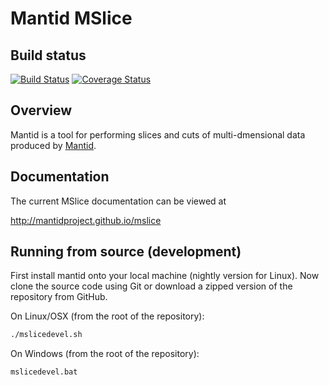 # Mantid MSlice

## Build status
[![Build Status](https://travis-ci.org/mantidproject/mslice.svg?branch=master)](https://travis-ci.org/mantidproject/mslice/)
[![Coverage Status](https://coveralls.io/repos/github/mantidproject/mslice/badge.svg?branch=master)](https://coveralls.io/github/mantidproject/mslice?branch=master)

## Overview

Mantid is a tool for performing slices and cuts of multi-dmensional data produced by
[Mantid](http://www.mantidproject.org).

## Documentation

The current MSlice documentation can be viewed at

http://mantidproject.github.io/mslice

## Running from source (development)

First install mantid onto your local machine (nightly version for Linux). Now clone the source code using Git or download a zipped version of the repository from GitHub.

On Linux/OSX (from the root of the repository):

```sh
./mslicedevel.sh
```

On Windows (from the root of the repository):

```sh
mslicedevel.bat
```
